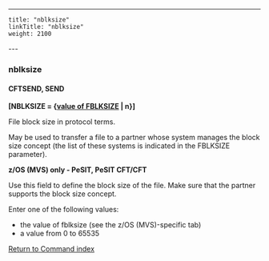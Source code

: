 ---
    title: "nblksize"
    linkTitle: "nblksize"
    weight: 2100
---<span id="nblksize"></span>

### nblksize

#### CFTSEND, SEND

**[NBLKSIZE = {<u>value of FBLKSIZE</u>
&#124; n}]**

File block size in protocol terms.

May be used to transfer a file to a partner whose system manages the
block size concept (the list of these systems is indicated in the FBLKSIZE
parameter).

****z/OS (MVS) only - PeSIT, PeSIT CFT/CFT****

Use this field to define the block size of the file. Make sure that
the partner supports the block size concept.

Enter one of the following values:

- the
    value of fblksize (see the z/OS (MVS)-specific
    tab)
- a value from 0 to 65535

[Return to Command index](../../)
